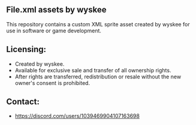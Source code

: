 ## File.xml assets by wyskee
This repository contains a custom XML sprite asset created by wyskee for use in software or game development.

## Licensing:
- Created by wyskee.
- Available for exclusive sale and transfer of all ownership rights.
- After rights are transferred, redistribution or resale without the new owner's consent is prohibited.

## Contact:
- https://discord.com/users/1039469904107163698
